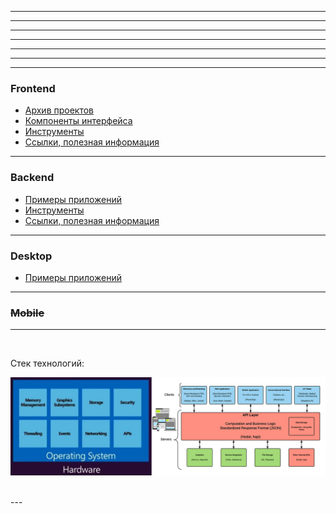 






---
---
---
---
---
---
---



### Frontend
		
- [Архив проектов](./frontend/projects-done)
- [Компоненты интерфейса](./frontend/ui)
- [Инструменты](./frontend/tools)
- [Ссылки, полезная информация](./frontend/links.md)


---


### Backend

- [Примеры приложений](./backend)
- [Инструменты](./backend/tools)
- [Ссылки, полезная информация](./backend/links.md)


---



### Desktop

- [Примеры приложений](./desktop)


---


### ~~Mobile~~


---


<br />


Стек технологий:

![](./stack.png "stack")


<br />
---
<br />












